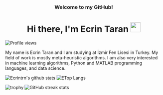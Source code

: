 <!-- HEADER -->
<h3 align="center">
     <br>Welcome to my GitHub!
</h3>

<h1 align="center">Hi there, I'm Ecrin Taran </a> <img src="https://user-images.githubusercontent.com/64318469/176737130-33ef105d-385a-43e4-a68e-33ac3f19ab12.gif" height="32" /></h1>

![Profile views](https://gpvc.arturio.dev/Ecrintrn)

My name is Ecrin Taran and I am studying at İzmir Fen Lisesi in Turkey. My field of work is mostly meta-heuristic algorithms. I am also very interested in machine learning algorithms, Python and MATLAB programming languages, and data science.

<p float="center">
  <img  src="https://github-readme-stats.vercel.app/api?username=tohid-yousefi&show_icons=true" alt="Ecrintrn's github stats" />
  <img  src="https://github-readme-stats.vercel.app/api/top-langs/?username=Ecrintrni&layout=compact&hide=html,css" alt="ETop Langs" />
</p>

![trophy](https://github-profile-trophy.vercel.app/?username=Ecrintrn)
![GitHub streak stats](https://github-readme-streak-stats.herokuapp.com/?user=Ecrintrn)  
